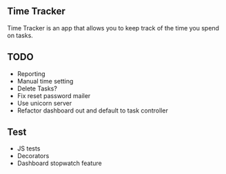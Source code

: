 Time Tracker
----

Time Tracker is an app that allows you to keep track of the time you spend on 
tasks.


TODO
----
* Reporting
* Manual time setting
* Delete Tasks?
* Fix reset password mailer
* Use unicorn server
* Refactor dashboard out and default to task controller


Test
----
* JS tests
* Decorators
* Dashboard stopwatch feature
